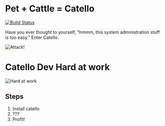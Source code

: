 Pet + Cattle = Catello
======================

[![Build Status](https://travis-ci.org/Catello/catello.svg?branch=master)](https://travis-ci.org/Catello/catello)


Have you ever thought to yourself, "hmmm, this system administration stuff is too easy." Enter Catello.


![Attack!](http://www.catster.com/files/big-cat-castle.jpg)


Catello Dev Hard at work
=======================

![Hard at work](http://rs209.pbsrc.com/albums/bb252/Rendi4Fun/Cat%20Clipart/castlecat.gif~c200)



Steps
-----

1. Install catello
2. ???
3. Profit!
